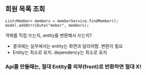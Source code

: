## 회원 목록 조회
    List<Member> members = memberService.findMember();
    model.addAtrribute("meber", members);

객체를 직접 쓰는지, entity를 변환해서 쓰는지?
- 결국에는 실무에서는 entity는 화면과 달라야함. 변환이 필요
- Entity는 최소로 유지. dependency는 최소로 유지

### Api를 만들때는, 절대 Entity를 외부(front)로 반환하면 절대 X!

